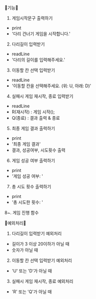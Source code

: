 🐰기능🐰

1. 게임시작문구 출력하기

- print
- '다리 건너기 게임을 시작합니다.'

2. 다리길이 입력받기

- readLine
- '다리의 길이를 입력해주세요.'

3. 이동할 칸 선택 입력받기

- readLine
- '이동할 칸을 선택해주세요. (위: U, 아래: D)'

4. 실패시 게임 재시작, 종료 입력받기

- readLine
- R(재시작) : 게임 시작();
- Q(종료) : 결과 출력 & 종료

5. 최종 게임 결과 출력하기

- print
- '최종 게임 결과'
- 결과, 성공여부, 시도횟수 출력

6. 게임 성공 여부 출력하기

- print
- '게임 성공 여부: '

7. 총 시도 횟수 출력하기

- print
- '총 시도한 횟수: '

8~. 게임 진행 함수

🐹예외처리🐹

1. 다리길이 입력받기 예외처리

- 길이가 3 이상 20이하가 아닐 때
- 숫자가 아닐 때

2. 이동할 칸 선택 입력받기 예외처리

- 'U' 또는 'D'가 아닐 때

3. 실패시 게임 재시작, 종료 예외처리

- 'R' 또는 'Q'가 아닐 때
